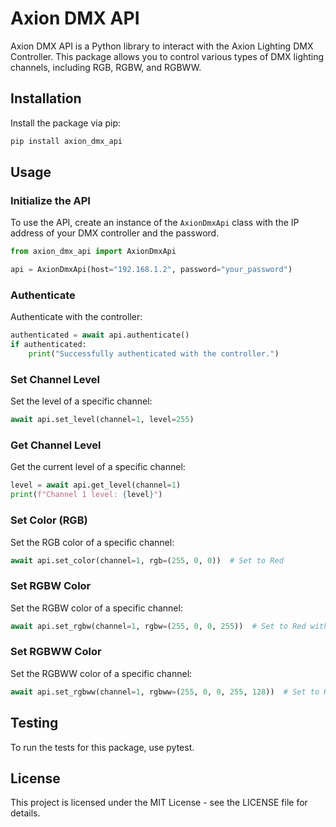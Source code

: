 # Axion DMX API

Axion DMX API is a Python library to interact with the Axion Lighting DMX Controller. This package allows you to control various types of DMX lighting channels, including RGB, RGBW, and RGBWW.

## Installation

Install the package via pip:

```bash
pip install axion_dmx_api
```

## Usage

### Initialize the API

To use the API, create an instance of the `AxionDmxApi` class with the IP address of your DMX controller and the password.

```python
from axion_dmx_api import AxionDmxApi

api = AxionDmxApi(host="192.168.1.2", password="your_password")
```

### Authenticate

Authenticate with the controller:

```python
authenticated = await api.authenticate()
if authenticated:
    print("Successfully authenticated with the controller.")
```

### Set Channel Level

Set the level of a specific channel:

```python
await api.set_level(channel=1, level=255)
```

### Get Channel Level

Get the current level of a specific channel:

```python
level = await api.get_level(channel=1)
print(f"Channel 1 level: {level}")
```

### Set Color (RGB)

Set the RGB color of a specific channel:

```python
await api.set_color(channel=1, rgb=(255, 0, 0))  # Set to Red
```

### Set RGBW Color

Set the RGBW color of a specific channel:

```python
await api.set_rgbw(channel=1, rgbw=(255, 0, 0, 255))  # Set to Red with White
```

### Set RGBWW Color

Set the RGBWW color of a specific channel:

```python
await api.set_rgbww(channel=1, rgbww=(255, 0, 0, 255, 128))  # Set to Red with Warm White
```

## Testing

To run the tests for this package, use pytest.

## License

This project is licensed under the MIT License - see the LICENSE file for details.